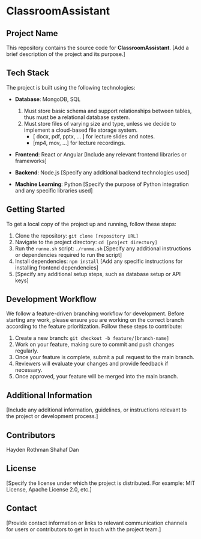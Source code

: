 # ClassroomAssistant

## Project Name

This repository contains the source code for **ClassroomAssistant**. [Add a brief description of the project and its purpose.]

## Tech Stack

The project is built using the following technologies:

- **Database**: MongoDB, SQL

   1. Must store basic schema and support relationships between tables, thus must be a relational database system.
   2. Must store files of varying size and type, unless we decide to implement a cloud-based file storage system.
      - [ docx, pdf, pptx, ... ] for lecture slides and notes.
      - [mp4, mov, ...] for lecture recordings.

- **Frontend**: React or Angular [Include any relevant frontend libraries or frameworks]
- **Backend**: Node.js [Specify any additional backend technologies used]
- **Machine Learning**: Python [Specify the purpose of Python integration and any specific libraries used]

## Getting Started

To get a local copy of the project up and running, follow these steps:

1. Clone the repository: `git clone [repository URL]`
2. Navigate to the project directory: `cd [project directory]`
3. Run the `runme.sh` script: `./runme.sh` [Specify any additional instructions or dependencies required to run the script]
4. Install dependencies: `npm install` [Add any specific instructions for installing frontend dependencies]
5. [Specify any additional setup steps, such as database setup or API keys]

## Development Workflow

We follow a feature-driven branching workflow for development. Before starting any work, please ensure you are working on the correct branch according to the feature prioritization. Follow these steps to contribute:

1. Create a new branch: `git checkout -b feature/[branch-name]`
2. Work on your feature, making sure to commit and push changes regularly.
3. Once your feature is complete, submit a pull request to the main branch.
4. Reviewers will evaluate your changes and provide feedback if necessary.
5. Once approved, your feature will be merged into the main branch.

## Additional Information

[Include any additional information, guidelines, or instructions relevant to the project or development process.]

## Contributors

Hayden Rothman
Shahaf Dan

## License

[Specify the license under which the project is distributed. For example: MIT License, Apache License 2.0, etc.]

## Contact

[Provide contact information or links to relevant communication channels for users or contributors to get in touch with the project team.]
